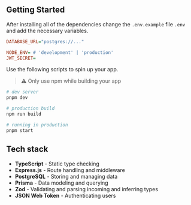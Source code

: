 ## Getting Started
After installing all of the dependencies change the `.env.example` file `.env` and add the necessary variables.

```ini
DATABASE_URL="postgres://..."

NODE_ENV= # 'development' | 'production'
JWT_SECRET=
```

Use the following scripts to spin up your app.

> ⚠️ Only use npm while building your app
```bash
# dev server
pnpm dev

# production build
npm run build

# running in production
pnpm start
```

## Tech stack
- **TypeScript** - Static type checking
- **Express.js** - Route handling and middleware
- **PostgreSQL** - Storing and managing data
- **Prisma** - Data modeling and querying
- **Zod** - Validating and parsing incoming and inferring types
- **JSON Web Token** - Authenticating users
